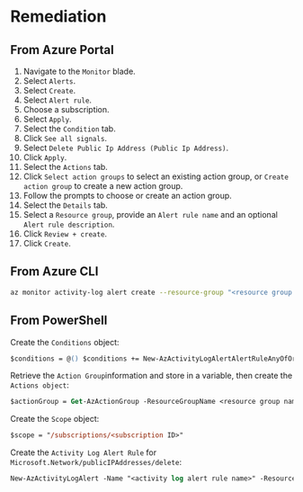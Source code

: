 # Remediation

## From Azure Portal

1. Navigate to the `Monitor` blade.
2. Select `Alerts`.
3. Select `Create`.
4. Select `Alert rule`.
5. Choose a subscription.
6. Select `Apply`.
7. Select the `Condition` tab.
8. Click `See all signals`.
9. Select `Delete Public Ip Address (Public Ip Address)`.
10. Click `Apply`.
11. Select the `Actions` tab.
12. Click `Select action groups` to select an existing action group, or `Create action group` to create a new action group.
13. Follow the prompts to choose or create an action group.
14. Select the `Details` tab.
15. Select a `Resource group`, provide an `Alert rule name` and an optional `Alert rule description`.
16. Click `Review + create`.
17. Click `Create`.

## From Azure CLI

```sh
az monitor activity-log alert create --resource-group "<resource group name>" --condition category=Administrative and operationName=Microsoft.Network/publicIPAddresses/delete and level=<verbose | information | warning | error | critical> --scope "/subscriptions/<subscription ID>" --name "<activity log rule name>" --subscription <subscription id> --action-group <action group ID>
```

## From PowerShell

Create the `Conditions` object:

```ps
$conditions = @() $conditions += New-AzActivityLogAlertAlertRuleAnyOfOrLeafConditionObject -Equal Administrative -Field category $conditions += New-AzActivityLogAlertAlertRuleAnyOfOrLeafConditionObject -Equal Microsoft.Network/publicIPAddresses/delete -Field operationName $conditions += New-AzActivityLogAlertAlertRuleAnyOfOrLeafConditionObject -Equal Verbose -Field level
```

Retrieve the `Action Group`information and store in a variable, then create the `Actions object`:

```ps
$actionGroup = Get-AzActionGroup -ResourceGroupName <resource group name> -Name <action group name> $actionObject = New-AzActivityLogAlertActionGroupObject -Id $actionGroup.Id
```

Create the `Scope` object:

```ps
$scope = "/subscriptions/<subscription ID>"
```

Create the `Activity Log Alert Rule` for `Microsoft.Network/publicIPAddresses/delete`:

```ps
New-AzActivityLogAlert -Name "<activity log alert rule name>" -ResourceGroupName "<resource group name>" -Condition $conditions -Scope $scope -Location global -Action $actionObject -Subscription <subscription ID> -Enabled $true
```
